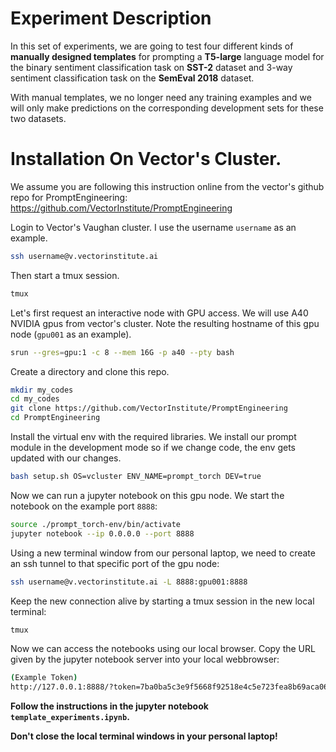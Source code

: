 # Experiment Description

<p> In this set of experiments, we are going to test four different kinds of <b>manually designed templates</b> for
prompting a <b>T5-large</b> language model for the binary sentiment classification task on <b>SST-2</b> dataset and 3-way sentiment classification task on the <b>SemEval 2018</b> dataset. </p>

<p> With manual templates, we no longer need any training examples and we will only make predictions on the corresponding development sets for these two datasets. </p>


# Installation On Vector's Cluster.

We assume you are following this instruction online from the vector's github repo for PromptEngineering:
https://github.com/VectorInstitute/PromptEngineering


Login to Vector's Vaughan cluster. I use the username `username` as an example.
```bash
ssh username@v.vectorinstitute.ai
```

Then start a tmux session.
```bash
tmux
```

Let's first request an interactive node with GPU access. We will use A40 NVIDIA gpus from vector's cluster.
Note the resulting hostname of this gpu node (`gpu001` as an example).
```bash
srun --gres=gpu:1 -c 8 --mem 16G -p a40 --pty bash
```

Create a directory and clone this repo.
```bash
mkdir my_codes
cd my_codes
git clone https://github.com/VectorInstitute/PromptEngineering
cd PromptEngineering
```

Install the virtual env with the required libraries. We install our prompt module in the development mode so if we change code, the env gets updated with our changes.
```bash
bash setup.sh OS=vcluster ENV_NAME=prompt_torch DEV=true
```

Now we can run a jupyter notebook on this gpu node. We start the notebook on the example port `8888`:
```bash
source ./prompt_torch-env/bin/activate
jupyter notebook --ip 0.0.0.0 --port 8888
```


Using a new terminal window from our personal laptop, we need to create an ssh tunnel to that specific port of the gpu node:
```bash
ssh username@v.vectorinstitute.ai -L 8888:gpu001:8888
```


Keep the new connection alive by starting a tmux session in the new local terminal:
```bash
tmux
```

Now we can access the notebooks using our local browser. Copy the URL given by the jupyter notebook server into your local webbrowser:
```bash
(Example Token)
http://127.0.0.1:8888/?token=7ba0ba5c3e9f5668f92518e4c5e723fea8b69aca065b4d57
```


**Follow the instructions in the jupyter notebook `template_experiments.ipynb`.**

**Don't close the local terminal windows in your personal laptop!**
